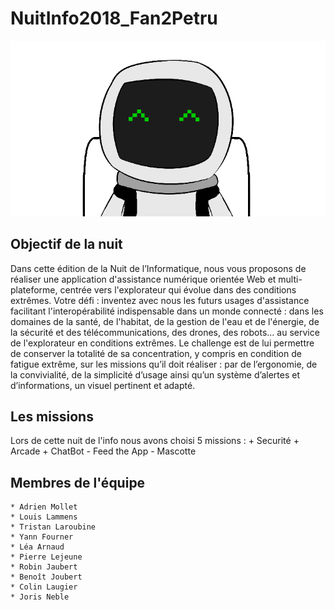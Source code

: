 # NuitInfo2018_Fan2Petru

![alt text](https://github.com/joris-neble/NuitInfo2018_Fan2Petru/blob/master/img/PANY.png "PANY")

## Objectif de la nuit

Dans cette édition de la Nuit de l’Informatique, nous vous proposons de réaliser une application d'assistance numérique orientée Web et multi-plateforme, centrée vers l'explorateur qui évolue dans des conditions extrêmes. Votre défi : inventez avec nous les futurs usages d'assistance facilitant l'interopérabilité indispensable dans un monde connecté : dans les domaines de la santé, de l'habitat, de la gestion de l'eau et de l'énergie, de la sécurité et des télécommunications, des drones, des robots... au service de l'explorateur en conditions extrêmes. Le challenge est de lui permettre de conserver la totalité de sa concentration, y compris en condition de fatigue extrême, sur les missions qu’il doit réaliser : par de l’ergonomie, de la convivialité, de la simplicité d’usage ainsi qu’un système d’alertes et d’informations, un visuel pertinent et adapté.


## Les missions

Lors de cette nuit de l'info nous avons choisi 5 missions :
    + Securité
    + Arcade
    + ChatBot
    - Feed the App
    - Mascotte

## Membres de l'équipe

    * Adrien Mollet
    * Louis Lammens
    * Tristan Laroubine
    * Yann Fourner
    * Léa Arnaud
    * Pierre Lejeune
    * Robin Jaubert
    * Benoît Joubert
    * Colin Laugier
    * Joris Neble